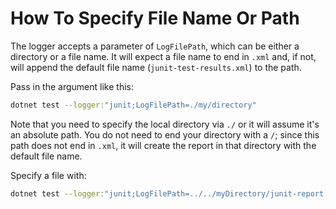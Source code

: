 # How To Specify File Name Or Path

The logger accepts a parameter of `LogFilePath`, which can be either a directory or a file name. It will expect a file name to end in `.xml` and, if not, will append the default file name (`junit-test-results.xml`) to the path.

Pass in the argument like this:
```bash
dotnet test --logger:"junit;LogFilePath=./my/directory"
```

Note that you need to specify the local directory via `./` or it will assume it's an absolute path. You do not need to end your directory with a `/`; since this path does not end in `.xml`, it will create the report in that directory with the default file name.

Specify a file with:
```bash
dotnet test --logger:"junit;LogFilePath=../../myDirectory/junit-report.xml"
```

